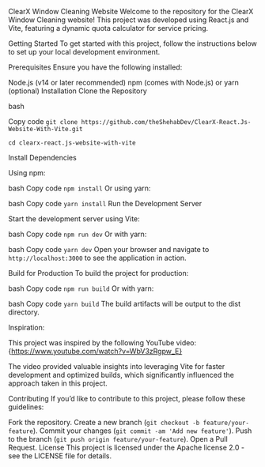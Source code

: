 ClearX Window Cleaning Website
Welcome to the repository for the ClearX Window Cleaning website! This project was developed using React.js and Vite, featuring a dynamic quota calculator for service pricing.

Getting Started
To get started with this project, follow the instructions below to set up your local development environment.

Prerequisites
Ensure you have the following installed:

Node.js (v14 or later recommended)
npm (comes with Node.js) or yarn (optional)
Installation
Clone the Repository

bash

Copy code
``` git clone https://github.com/theShehabDev/ClearX-React.Js-Website-With-Vite.git ```

``` cd clearx-react.js-website-with-vite ```

Install Dependencies

Using npm:

bash
Copy code
```npm install```
Or using yarn:

bash
Copy code
```yarn install```
Run the Development Server

Start the development server using Vite:

bash
Copy code
```npm run dev```
Or with yarn:

bash
Copy code
```yarn dev```
Open your browser and navigate to ```http://localhost:3000``` to see the application in action.

Build for Production
To build the project for production:

bash
Copy code
```npm run build```
Or with yarn:

bash
Copy code
```yarn build```
The build artifacts will be output to the dist directory.

Inspiration:

This project was inspired by the following YouTube video:
{https://www.youtube.com/watch?v=WbV3zRgpw_E}

The video provided valuable insights into leveraging Vite for faster development and optimized builds, which significantly influenced the approach taken in this project.

Contributing
If you’d like to contribute to this project, please follow these guidelines:

Fork the repository.
Create a new branch (```git checkout -b feature/your-feature```).
Commit your changes (```git commit -am 'Add new feature'```).
Push to the branch (```git push origin feature/your-feature```).
Open a Pull Request.
License
This project is licensed under the Apache license 2.0 - see the LICENSE file for details.
